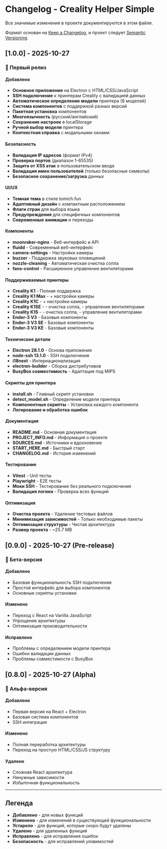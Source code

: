 # Changelog - Creality Helper Simple

Все значимые изменения в проекте документируются в этом файле.

Формат основан на [Keep a Changelog](https://keepachangelog.com/ru/1.0.0/),
и проект следует [Semantic Versioning](https://semver.org/spec/v2.0.0.html).

## [1.0.0] - 2025-10-27

### 🎉 Первый релиз

#### Добавлено
- **Основное приложение** на Electron с HTML/CSS/JavaScript
- **SSH подключение** к принтерам Creality с валидацией данных
- **Автоматическое определение модели** принтера (8 моделей)
- **Система компонентов** с поддержкой разных версий
- **Пакетная установка** компонентов
- **Многоязычность** (русский/английский)
- **Сохранение настроек** в localStorage
- **Ручной выбор модели** принтера
- **Контекстная справка** с модальными окнами

#### Безопасность
- **Валидация IP адресов** (формат IPv4)
- **Проверка портов** (диапазон 1-65535)
- **Защита от XSS атак** в пользовательском вводе
- **Валидация имен пользователей** (только безопасные символы)
- **Безопасное сохранение/загрузка** данных

#### UI/UX
- **Темная тема** в стиле tomich.fun
- **Адаптивный дизайн** с компактным расположением
- **Флаги стран** для выбора языка
- **Предупреждения** для специфичных компонентов
- **Современные анимации** и переходы

#### Компоненты
- **moonraker-nginx** - Веб-интерфейс и API
- **fluidd** - Современный веб-интерфейс
- **camera-settings** - Настройки камеры
- **buzzer** - Поддержка звуковых оповещений
- **nozzle-cleaning** - Автоматическая очистка сопла
- **fans-control** - Расширенное управление вентиляторами

#### Поддерживаемые принтеры
- **Creality K1** - Полная поддержка
- **Creality K1 Max** - + настройки камеры
- **Creality K1C** - + настройки камеры
- **Creality K1SE** - - очистка сопла, - управление вентиляторами
- **Creality K1S** - - очистка сопла, - управление вентиляторами
- **Ender-3 V3** - Базовые компоненты
- **Ender-3 V3 SE** - Базовые компоненты
- **Ender-3 V3 KE** - Базовые компоненты

#### Технические детали
- **Electron 28.1.0** - Основа приложения
- **node-ssh 13.1.0** - SSH подключения
- **i18next** - Интернационализация
- **electron-builder** - Сборка дистрибутивов
- **BusyBox совместимость** - Адаптация под MIPS

#### Скрипты для принтера
- **install.sh** - Главный скрипт установки
- **detect_model.sh** - Определение модели принтера
- **Компонентные скрипты** - Установка каждого компонента
- **Логирование и обработка ошибок**

#### Документация
- **README.md** - Основная документация
- **PROJECT_INFO.md** - Информация о проекте
- **SOURCES.md** - Источники и вдохновение
- **START_HERE.md** - Быстрый старт
- **CHANGELOG.md** - История изменений

#### Тестирование
- **Vitest** - Unit тесты
- **Playwright** - E2E тесты
- **Моки SSH** - Тестирование без реального подключения
- **Валидация логики** - Проверка всех функций

#### Оптимизация
- **Очистка проекта** - Удаление тестовых файлов
- **Минимизация зависимостей** - Только необходимые пакеты
- **Оптимизация структуры** - Чистая архитектура
- **Размер проекта** - ~25.7 MB

## [0.9.0] - 2025-10-27 (Pre-release)

### 🚧 Бета-версия

#### Добавлено
- Базовая функциональность SSH подключения
- Простой интерфейс для выбора компонентов
- Основные скрипты установки

#### Изменено
- Переход с React на Vanilla JavaScript
- Упрощение архитектуры
- Оптимизация производительности

#### Исправлено
- Проблемы с определением модели принтера
- Ошибки валидации данных
- Проблемы совместимости с BusyBox

## [0.8.0] - 2025-10-27 (Alpha)

### 🔬 Альфа-версия

#### Добавлено
- Первая версия на React + Electron
- Базовая система компонентов
- SSH интеграция

#### Изменено
- Полная переработка архитектуры
- Переход на простую HTML/CSS/JS структуру

#### Удалено
- Сложная React архитектура
- Ненужные зависимости
- Избыточная функциональность

---

## Легенда

- **Добавлено** - для новых функций
- **Изменено** - для изменений в существующей функциональности
- **Устарело** - для функций, которые скоро будут удалены
- **Удалено** - для удаленных функций
- **Исправлено** - для исправления ошибок
- **Безопасность** - для исправлений уязвимостей
